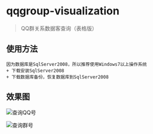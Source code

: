 # qqgroup-visualization

> QQ群关系数据客查询（表格版）

## 使用方法
```
因为数据库是SqlServer2008，所以推荐使用Windows7以上操作系统
+ 下载安装SqlServer2008
+ 下载数据库备份，恢复数据库到SqlServer2008
```

## 效果图
![查询QQ号](https://github.com/gstok/qqgroup-visualization/blob/table/img/1.png)

![查询群号](https://github.com/gstok/qqgroup-visualization/blob/table/img/2.png)
